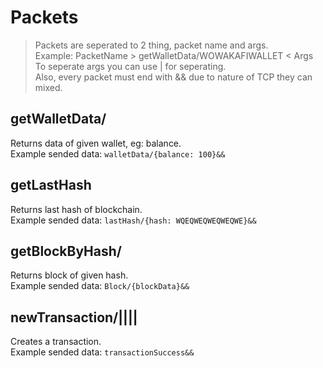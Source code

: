 # Packets

> Packets are seperated to 2 thing, packet name and args. </br>
> Example: PacketName > getWalletData/WOWAKAFIWALLET < Args</br>
> To seperate args you can use | for seperating. </br>
> Also, every packet must end with && due to nature of TCP they can mixed.

## getWalletData/<WalletAddress>

Returns data of given wallet, eg: balance. </br>
Example sended data: ``walletData/{balance: 100}&&``

## getLastHash

Returns last hash of blockchain. </br>
Example sended data: ``lastHash/{hash: WQEQWEQWEQWEQWE}&&``

## getBlockByHash/<Hash>

Returns block of given hash. </br>
Example sended data: ``Block/{blockData}&&``

## newTransaction/<Sender>|<Receiver>|<Amount>|<Signature>|<createdAt>

Creates a transaction. </br>
Example sended data: ``transactionSuccess&&``